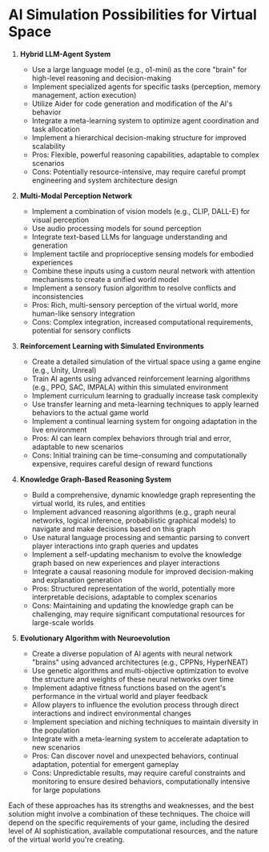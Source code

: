 # AI Simulation Possibilities for Virtual Space

1. **Hybrid LLM-Agent System**
   - Use a large language model (e.g., o1-mini) as the core "brain" for high-level reasoning and decision-making
   - Implement specialized agents for specific tasks (perception, memory management, action execution)
   - Utilize Aider for code generation and modification of the AI's behavior
   - Integrate a meta-learning system to optimize agent coordination and task allocation
   - Implement a hierarchical decision-making structure for improved scalability
   - Pros: Flexible, powerful reasoning capabilities, adaptable to complex scenarios
   - Cons: Potentially resource-intensive, may require careful prompt engineering and system architecture design

2. **Multi-Modal Perception Network**
   - Implement a combination of vision models (e.g., CLIP, DALL-E) for visual perception
   - Use audio processing models for sound perception
   - Integrate text-based LLMs for language understanding and generation
   - Implement tactile and proprioceptive sensing models for embodied experiences
   - Combine these inputs using a custom neural network with attention mechanisms to create a unified world model
   - Implement a sensory fusion algorithm to resolve conflicts and inconsistencies
   - Pros: Rich, multi-sensory perception of the virtual world, more human-like sensory integration
   - Cons: Complex integration, increased computational requirements, potential for sensory conflicts

3. **Reinforcement Learning with Simulated Environments**
   - Create a detailed simulation of the virtual space using a game engine (e.g., Unity, Unreal)
   - Train AI agents using advanced reinforcement learning algorithms (e.g., PPO, SAC, IMPALA) within this simulated environment
   - Implement curriculum learning to gradually increase task complexity
   - Use transfer learning and meta-learning techniques to apply learned behaviors to the actual game world
   - Implement a continual learning system for ongoing adaptation in the live environment
   - Pros: AI can learn complex behaviors through trial and error, adaptable to new scenarios
   - Cons: Initial training can be time-consuming and computationally expensive, requires careful design of reward functions

4. **Knowledge Graph-Based Reasoning System**
   - Build a comprehensive, dynamic knowledge graph representing the virtual world, its rules, and entities
   - Implement advanced reasoning algorithms (e.g., graph neural networks, logical inference, probabilistic graphical models) to navigate and make decisions based on this graph
   - Use natural language processing and semantic parsing to convert player interactions into graph queries and updates
   - Implement a self-updating mechanism to evolve the knowledge graph based on new experiences and player interactions
   - Integrate a causal reasoning module for improved decision-making and explanation generation
   - Pros: Structured representation of the world, potentially more interpretable decisions, adaptable to complex scenarios
   - Cons: Maintaining and updating the knowledge graph can be challenging, may require significant computational resources for large-scale worlds

5. **Evolutionary Algorithm with Neuroevolution**
   - Create a diverse population of AI agents with neural network "brains" using advanced architectures (e.g., CPPNs, HyperNEAT)
   - Use genetic algorithms and multi-objective optimization to evolve the structure and weights of these neural networks over time
   - Implement adaptive fitness functions based on the agent's performance in the virtual world and player feedback
   - Allow players to influence the evolution process through direct interactions and indirect environmental changes
   - Implement speciation and niching techniques to maintain diversity in the population
   - Integrate with a meta-learning system to accelerate adaptation to new scenarios
   - Pros: Can discover novel and unexpected behaviors, continual adaptation, potential for emergent gameplay
   - Cons: Unpredictable results, may require careful constraints and monitoring to ensure desired behaviors, computationally intensive for large populations

Each of these approaches has its strengths and weaknesses, and the best solution might involve a combination of these techniques. The choice will depend on the specific requirements of your game, including the desired level of AI sophistication, available computational resources, and the nature of the virtual world you're creating.
